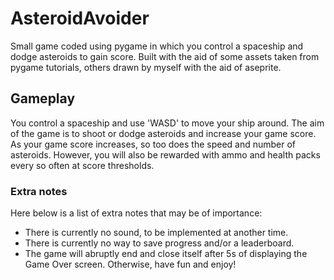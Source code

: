# AsteroidAvoider
Small game coded using pygame in which you control a spaceship and dodge asteroids to gain score.
Built with the aid of some assets taken from pygame tutorials, others drawn by myself with the aid of aseprite.

## Gameplay
You control a spaceship and use 'WASD' to move your ship around.
The aim of the game is to shoot or dodge asteroids and increase your game score.
As your game score increases, so too does the speed and number of asteroids.
However, you will also be rewarded with ammo and health packs every so often at score thresholds.

### Extra notes
Here below is a list of extra notes that may be of importance:
- There is currently no sound, to be implemented at another time.
- There is currently no way to save progress and/or a leaderboard.
- The game will abruptly end and close itself after 5s of displaying the Game Over screen.
Otherwise, have fun and enjoy!
